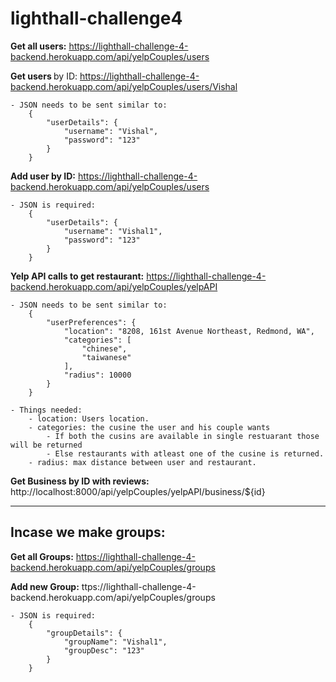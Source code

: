 # lighthall-challenge4

<b>Get all users:</b> https://lighthall-challenge-4-backend.herokuapp.com/api/yelpCouples/users

<b>Get users </b>by ID:</b> https://lighthall-challenge-4-backend.herokuapp.com/api/yelpCouples/users/Vishal

    - JSON needs to be sent similar to:
        {
            "userDetails": {
                "username": "Vishal",
                "password": "123"
            }
        }

<b>Add user by ID:</b> https://lighthall-challenge-4-backend.herokuapp.com/api/yelpCouples/users

    - JSON is required:
        {
            "userDetails": {
                "username": "Vishal1",
                "password": "123"
            }
        }

<b>Yelp API calls to get restaurant:</b> https://lighthall-challenge-4-backend.herokuapp.com/api/yelpCouples/yelpAPI

    - JSON needs to be sent similar to:
        {
            "userPreferences": {
                "location": "8208, 161st Avenue Northeast, Redmond, WA",
                "categories": [
                    "chinese",
                    "taiwanese"
                ],
                "radius": 10000
            }
        }
    
    - Things needed:
        - location: Users location.
        - categories: the cusine the user and his couple wants
            - If both the cusins are available in single restuarant those will be returned
            - Else restaurants with atleast one of the cusine is returned.
        - radius: max distance between user and restaurant.

<b>Get Business by ID with reviews:</b> http://localhost:8000/api/yelpCouples/yelpAPI/business/${id}

---------------------

## Incase we make groups:

<b>Get all Groups:</b> https://lighthall-challenge-4-backend.herokuapp.com/api/yelpCouples/groups

<b>Add new Group:</b> ttps://lighthall-challenge-4-backend.herokuapp.com/api/yelpCouples/groups

    - JSON is required:
        {
            "groupDetails": {
                "groupName": "Vishal1", 
                "groupDesc": "123"
            }
        }
